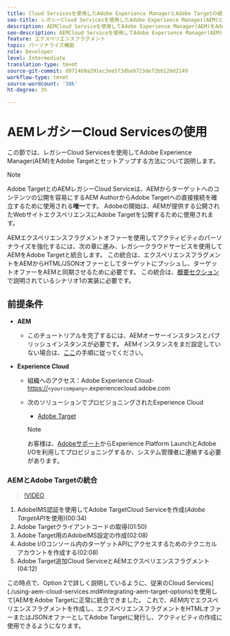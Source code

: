 ```yaml
---
title: Cloud Servicesを使用したAdobe Experience ManagerとAdobe Targetの統合
seo-title: レガシーCloud Servicesを使用したAdobe Experience Manager(AEM)とAdobe Targetの統合
description: AEMCloud Serviceを使用してAdobe Experience Manager(AEM)をAdobe Targetと統合する方法に関する手順説明を順を追って説明します。
seo-description: AEMCloud Serviceを使用してAdobe Experience Manager(AEM)をAdobe Targetと統合する方法に関する手順説明を順を追って説明します。
feature: エクスペリエンスフラグメント
topic: パーソナライズ機能
role: Developer
level: Intermediate
translation-type: tm+mt
source-git-commit: d9714b9a291ec3ee5f3dba9723de72bb120d2149
workflow-type: tm+mt
source-wordcount: '386'
ht-degree: 3%

---
```



# AEMレガシーCloud Servicesの使用

この節では、レガシーCloud Servicesを使用してAdobe Experience Manager(AEM)をAdobe Targetとセットアップする方法について説明します。

>[!NOTE]
>
> Adobe TargetとのAEMレガシーCloud Serviceは、AEMからターゲットへのコンテンツの公開を容易にするAEM AuthorからAdobe Targetへの直接接続を確立するために使用される&#x200B;**唯一**&#x200B;です。 Adobeの開始は、AEMが提供する公開されたWebサイトエクスペリエンスにAdobe Targetを公開するために使用されます。

AEMエクスペリエンスフラグメントオファーを使用してアクティビティのパーソナライズを強化するには、次の章に進み、レガシークラウドサービスを使用してAEMをAdobe Targetと統合します。 この統合は、エクスペリエンスフラグメントをAEMからHTML/JSONオファーとしてターゲットにプッシュし、ターゲットオファーをAEMと同期させるために必要です。 この統合は、[概要セクション](./overview.md#personalization-using-aem-experience-fragment)で説明されているシナリオ1の実装に必要です。

## 前提条件

* **AEM**

   * このチュートリアルを完了するには、AEMオーサーインスタンスとパブリッシュインスタンスが必要です。 AEMインスタンスをまだ設定していない場合は、[ここ](./implementation.md#set-up-aem)の手順に従ってください。

* **Experience Cloud**
   * 組織へのアクセス：Adobe Experience Cloud- <https://>`<yourcompany>`.experiencecloud.adobe.com
   * 次のソリューションでプロビジョニングされたExperience Cloud
      * [Adobe Target](https://experiencecloud.adobe.com)

      >[!NOTE]
      >
      > お客様は、[Adobeサポート](https://helpx.adobe.com/jp/contact/enterprise-support.ec.html)からExperience Platform LaunchとAdobe I/Oを利用してプロビジョニングするか、システム管理者に連絡する必要があります。



### AEMとAdobe Targetの統合

>[!VIDEO](https://video.tv.adobe.com/v/28428?quality=12&learn=on)

1. AdobeIMS認証を使用してAdobe TargetCloud Serviceを作成(*Adobe TargetAPI*&#x200B;を使用)(00:34)
2. Adobe Targetクライアントコードの取得(01:50)
3. Adobe Target用のAdobeIMS設定の作成(02:08)
4. Adobe I/Oコンソール内のターゲットAPIにアクセスするためのテクニカルアカウントを作成する(02:08)
5. Adobe Target追加Cloud ServiceとAEMエクスペリエンスフラグメント(04:12)

この時点で、Option 2で詳しく説明しているように、従来のCloud Services](./using-aem-cloud-services.md#integrating-aem-target-options)を使用して[AEMをAdobe Targetに正常に統合できました。 これで、AEM内でエクスペリエンスフラグメントを作成し、エクスペリエンスフラグメントをHTMLオファーまたはJSONオファーとしてAdobe Targetに発行し、アクティビティの作成に使用できるようになります。
